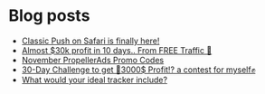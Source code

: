 # Blog posts
<!-- BLOG-POST-LIST:START -->
- [Classic Push on Safari is finally here!](https://afflift.com/f/threads/classic-push-on-safari-is-finally-here.9934/)
- [Almost $30k profit in 10 days.. From FREE Traffic 🚀](https://afflift.com/f/threads/almost-30k-profit-in-10-days-from-free-traffic-%F0%9F%9A%80.9922/)
- [November PropellerAds Promo Codes](https://afflift.com/f/threads/november-propellerads-promo-codes.9920/)
- [30-Day Challenge to get 🎯3000$ Profit⁉ a contest for myself✊](https://afflift.com/f/threads/30-day-challenge-to-get-%F0%9F%8E%AF3000-profit%E2%81%89-a-contest-for-myself%E2%9C%8A.9419/)
- [What would your ideal tracker include?](https://afflift.com/f/threads/what-would-your-ideal-tracker-include.9928/)
<!-- BLOG-POST-LIST:END -->
